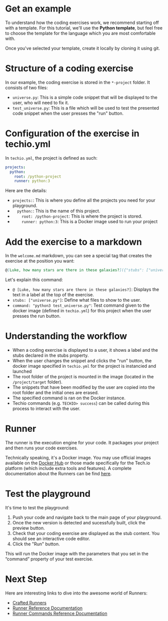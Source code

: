 # Get an example
To understand how the coding exercises work, we recommend starting off with a template. For this tutorial, we'll use the **Python template**, but feel free to choose the template for the language which you are most comfortable with.

Once you've selected your template, create it locally by cloning it using git.

# Structure of a coding exercise
In our example, the coding exercise is stored in the `*-project` folder. It consists of two files:
- `universe.py`: This is a simple code snippet that will be displayed to the user, who will need to fix it.
- `test_universe.py`: This is a file which will be used to test the presented code snippet when the user presses the "run" button.

# Configuration of the exercise in techio.yml
In `techio.yml`, the project is defined as such:

```yml
projects:
  python:
    root: /python-project
    runner: python:3  
```

Here are the details:
- `projects:`: This is where you define all the projects you need for your playground.
- `  python:`: This is the name of this project.
- `    root: /python-project`: This is where the project is stored.
- `    runner: python:3`: This is a Docker image used to run your project

# Add the exercise to a markdown
In the `welcome.md` markdown, you can see a special tag that creates the exercise at the position you want:

```markdown
@[Luke, how many stars are there in these galaxies?]({"stubs": ["universe.py"], "command": "python3 test_universe.py"})
```

Let's explain this command:

- `@ [Luke, how many stars are there in these galaxies?]`: Displays the text in a label at the top of the exercise.
- `stubs: ["universe.py"]`: Define what files to show to the user.
- `command: "python3 test_universe.py"`: Test command given to the docker image (defined in `techio.yml`) for this project when the user presses the run button.

# Understanding the workflow
- When a coding exercise is displayed to a user, it shows a label and the stubs declared in the stubs property.
- When the user changes the snippet and clicks the "run" button, the docker image specified in `techio.yml` for the project is instancied and launched
- The root folder of the project is mounted in the image (located in the `/project/target` folder).
- The snippets that have been modified by the user are copied into the root folder and the initial ones are erased.
- The specified command is ran on the Docker instance.
- Techio commands (e.g. `TECHIO> success`) can be called during this process to interact with the user.


# Runner
The runner is the execution engine for your code. It packages your project and then runs your code exercises.

Technically speaking, it's a Docker image. You may use official images available on the [Docker Hub](https://hub.docker.com/u/techio/) or those made specifically for the Tech.io platform (which include extra tools and features). A complete documentation about the Runners can be find [here](/reference/reference-runner.md).

# Test the playground
It's time to test the playground:
1. Push your code and navigate back to the main page of your playground.
2. Once the new version is detected and sucessfully built, click the preview button.
3. Check that your coding exercise are displayed as the stub content.  You should see an interactive code editor.
4. Click the "Run" button.

This will run the Docker image with the parameters that you set in the “command” property of your test exercise.

# Next Step
Here are interesting links to dive into the awesome world of Runners:
- [Crafted Runners](/misc/runner-list.md)
- [Runner Reference Documentation](/reference/reference-runner.md)
- [Runner Commands Reference Documentation](/reference/reference-command.md)
